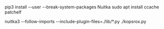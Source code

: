 pip3 install --user --break-system-packages Nuitka
sudo apt install ccache patchelf

nuitka3 --follow-imports --include-plugin-files=./lib/*.py ./kopsrox.py
